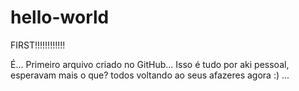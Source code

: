 # hello-world
FIRST!!!!!!!!!!!!

É... Primeiro arquivo criado no GitHub... Isso é tudo por aki pessoal, esperavam mais o que? todos voltando ao seus afazeres agora :) ...
